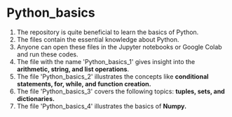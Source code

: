 # Python_basics
1. The repository is quite beneficial to learn the basics of Python.
2. The files contain the essential knowledge about Python.
3. Anyone can open these files in the Jupyter notebooks or Google Colab and run these codes.
4. The file with the name 'Python_basics_1' gives insight into the **arithmetic, string, and list operations**.
5. The file 'Python_basics_2' illustrates the concepts like **conditional statements, for, while, and function creation.**
6. The file 'Python_basics_3' covers the following topics: **tuples, sets, and dictionaries.**
7. The file 'Python_basics_4' illustrates the basics of **Numpy.**
